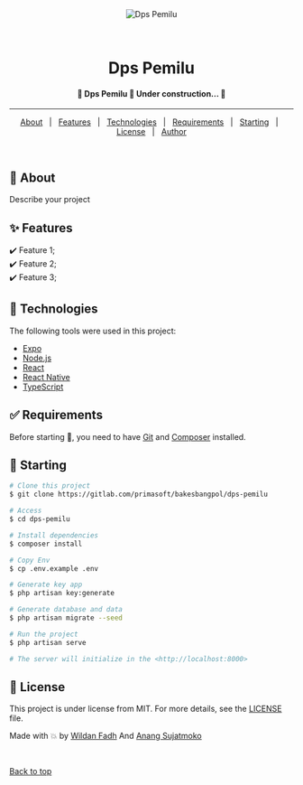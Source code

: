 <div align="center" id="top"> 
  <img src="./.gitlab/app.gif" alt="Dps Pemilu" />

&#xa0;

  <!-- <a href="https://dpspemilu.netlify.app">Demo</a> -->
</div>

<h1 align="center">Dps Pemilu</h1>

<p align="center">
  <!-- <img alt="gitlab top language" src="https://img.shields.io/gitlab/languages/top/wildanfadh/dps-pemilu?color=56BEB8"> -->

  <!-- <img alt="gitlab language count" src="https://img.shields.io/gitlab/languages/count/wildanfadh/dps-pemilu?color=56BEB8"> -->

  <!-- <img alt="Repository size" src="https://img.shields.io/gitlab/repo-size/wildanfadh/dps-pemilu?color=56BEB8"> -->

  <!-- <img alt="License" src="https://img.shields.io/gitlab/license/wildanfadh/dps-pemilu?color=56BEB8"> -->

  <!-- <img alt="gitlab issues" src="https://img.shields.io/gitlab/issues/wildanfadh/dps-pemilu?color=56BEB8" /> -->

  <!-- <img alt="gitlab forks" src="https://img.shields.io/gitlab/forks/wildanfadh/dps-pemilu?color=56BEB8" /> -->

  <!-- <img alt="gitlab stars" src="https://img.shields.io/gitlab/stars/wildanfadh/dps-pemilu?color=56BEB8" /> -->
</p>

<!-- Status -->

<h4 align="center">
	🚧  Dps Pemilu 🚀 Under construction...  🚧
</h4>

<hr>

<p align="center">
  <a href="#dart-about">About</a> &#xa0; | &#xa0; 
  <a href="#sparkles-features">Features</a> &#xa0; | &#xa0;
  <a href="#rocket-technologies">Technologies</a> &#xa0; | &#xa0;
  <a href="#white_check_mark-requirements">Requirements</a> &#xa0; | &#xa0;
  <a href="#checkered_flag-starting">Starting</a> &#xa0; | &#xa0;
  <a href="#memo-license">License</a> &#xa0; | &#xa0;
  <a href="https://gitlab.com/wildanfadh" target="_blank">Author</a>
</p>

<br>

## :dart: About

Describe your project

## :sparkles: Features

:heavy_check_mark: Feature 1;\
:heavy_check_mark: Feature 2;\
:heavy_check_mark: Feature 3;

## :rocket: Technologies

The following tools were used in this project:

-   [Expo](https://expo.io/)
-   [Node.js](https://nodejs.org/en/)
-   [React](https://pt-br.reactjs.org/)
-   [React Native](https://reactnative.dev/)
-   [TypeScript](https://www.typescriptlang.org/)

## :white_check_mark: Requirements

Before starting :checkered_flag:, you need to have [Git](https://git-scm.com) and [Composer](https://getcomposer.org/) installed.

## :checkered_flag: Starting

```bash
# Clone this project
$ git clone https://gitlab.com/primasoft/bakesbangpol/dps-pemilu

# Access
$ cd dps-pemilu

# Install dependencies
$ composer install

# Copy Env
$ cp .env.example .env

# Generate key app
$ php artisan key:generate

# Generate database and data
$ php artisan migrate --seed

# Run the project
$ php artisan serve

# The server will initialize in the <http://localhost:8000>
```

## :memo: License

This project is under license from MIT. For more details, see the [LICENSE](LICENSE) file.

Made with :boom: by <a href="https://gitlab.com/wildanfadh" target="_blank">Wildan Fadh</a> And <a href="https://gitlab.com/anangsoedjatmoko" target="_blank">Anang Sujatmoko</a>

&#xa0;

<a href="#top">Back to top</a>
